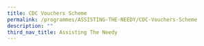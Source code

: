 ```yaml
---
title: CDC Vouchers Scheme
permalink: /programmes/ASSISTING-THE-NEEDY/CDC-Vouchers-Scheme
description: ""
third_nav_title: Assisting The Needy
---
```


